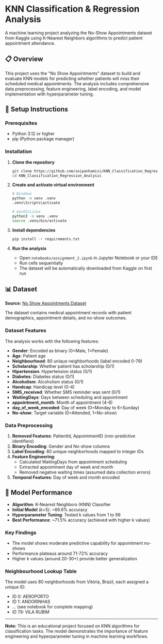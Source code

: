 # KNN Classification & Regression Analysis

A machine learning project analyzing the No-Show Appointments dataset from Kaggle using K-Nearest Neighbors algorithms to predict patient appointment attendance.

## 📋 Overview

This project uses the "No Show Appointments" dataset to build and evaluate KNN models for predicting whether patients will miss their scheduled medical appointments. The analysis includes comprehensive data preprocessing, feature engineering, label encoding, and model implementation with hyperparameter tuning.

## 🚀 Setup Instructions

### Prerequisites

- Python 3.12 or higher
- pip (Python package manager)

### Installation

1. **Clone the repository**
   ```bash
   git clone https://github.com/soipanhamisi/KNN_Classification_Regression_Analysis.git
   cd KNN_Classification_Regression_Analysis
   ```

2. **Create and activate virtual environment**
   ```bash
   # Windows
   python -m venv .venv
   .venv\Scripts\activate

   # macOS/Linux
   python3 -m venv .venv
   source .venv/bin/activate
   ```

3. **Install dependencies**
   ```bash
   pip install -r requirements.txt
   ```

4. **Run the analysis**
   - Open `notebooks/assignment_2.ipynb` in Jupyter Notebook or your IDE
   - Run cells sequentially
   - The dataset will be automatically downloaded from Kaggle on first run

## 📊 Dataset

**Source:** [No Show Appointments Dataset](https://www.kaggle.com/datasets/joniarroba/noshowappointments)

The dataset contains medical appointment records with patient demographics, appointment details, and no-show outcomes.

### Dataset Features

The analysis works with the following features:

- **Gender**: Encoded as binary (0=Male, 1=Female)
- **Age**: Patient age
- **Neighbourhood**: 80 unique neighborhoods (label encoded 0-79)
- **Scholarship**: Whether patient has scholarship (0/1)
- **Hipertension**: Hypertension status (0/1)
- **Diabetes**: Diabetes status (0/1)
- **Alcoholism**: Alcoholism status (0/1)
- **Handcap**: Handicap level (0-4)
- **SMS_received**: Whether SMS reminder was sent (0/1)
- **WaitingDays**: Days between scheduling and appointment
- **appointment_month**: Month of appointment (4-6)
- **day_of_week_encoded**: Day of week (0=Monday to 6=Sunday)
- **No-show**: Target variable (0=Attended, 1=No-show)

### Data Preprocessing

1. **Removed Features**: PatientId, AppointmentID (non-predictive identifiers)
2. **Binary Encoding**: Gender and No-show columns
3. **Label Encoding**: 80 unique neighborhoods mapped to integer IDs
4. **Feature Engineering**:
   - Calculated WaitingDays from appointment scheduling
   - Extracted appointment day of week and month
   - Removed negative waiting times (assumed data collection errors)
5. **Temporal Features**: Day of week and month encoded

## 🤖 Model Performance

- **Algorithm**: K-Nearest Neighbors (KNN) Classifier
- **Initial Model** (k=5): ~66.6% accuracy
- **Hyperparameter Tuning**: Tested k values from 1 to 99
- **Best Performance**: ~71.5% accuracy (achieved with higher k values)

### Key Findings

- The model shows moderate predictive capability for appointment no-shows
- Performance plateaus around 71-72% accuracy
- Higher k values (around 20-30+) provide better generalization

### Neighbourhood Lookup Table

The model uses 80 neighborhoods from Vitória, Brazil, each assigned a unique ID:
- ID 0: AEROPORTO
- ID 1: ANDORINHAS
- ... (see notebook for complete mapping)
- ID 79: VILA RUBIM

---

**Note:** This is an educational project focused on KNN algorithms for classification tasks. The model demonstrates the importance of feature engineering and hyperparameter tuning in machine learning workflows.